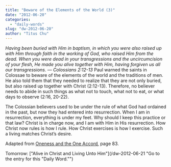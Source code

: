 ```yaml
---
title: "Beware of the Elements of the World (3)"
date: "2012-06-20"
categories: 
  - "daily-words"
slug: "dw-2012-06-20"
author: "Titus Chu"
---
```


_Having been buried with Him in baptism, in which you were also raised up with Him through faith in the working of God, who raised Him from the dead. When you were dead in your transgressions and the uncircumcision of your flesh, He made you alive together with Him, having forgiven us all our transgressions. — Colossians 2:12-13_ Paul warned the saints in Colossae to beware of the elements of the world and the traditions of men. He also told them that they needed to realize that they are not only buried, but also raised up together with Christ (2:12-13). Therefore, no believer needs to abide in such things as what not to touch, what not to eat, or what days to observe (2:16, 20-22).

The Colossian believers used to be under the rule of what God had ordained in the past, but now they had entered into resurrection. When I am in resurrection, everything is under my feet. Why should I keep this practice or that law? Christ is in charge now, and I am with Him in His resurrection. How Christ now rules is how I rule. How Christ exercises is how I exercise. Such a living matches Christ’s desire.

Adapted from [Oneness and the One Accord](/book-oneness "Go to the listing for this book.")_[,](/book-journey "Go to the listing for this book.")_ page 83.

Tomorrow: ["Alive in Christ and Living Unto Him"](/dw-2012-06-21 "Go to the entry for this "Daily Word."")
